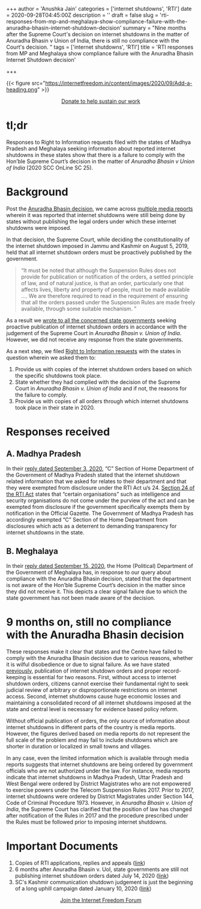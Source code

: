 +++
author = 'Anushka Jain'
categories = ['internet shutdowns', 'RTI']
date = 2020-09-28T04:45:00Z
description = ''
draft = false
slug = 'rti-responses-from-mp-and-meghalaya-show-compliance-failure-with-the-anuradha-bhasin-internet-shutdown-decision'
summary = "Nine months after the Supreme Court's decision on internet shutdowns in the matter of Anuradha Bhasin v Union of India, there is still no compliance with the Court's decision. "
tags = ['internet shutdowns', 'RTI']
title = 'RTI responses from MP and Meghalaya show compliance failure with the Anuradha Bhasin Internet Shutdown decision'

+++




{{< figure src="https://internetfreedom.in/content/images/2020/09/Add-a-heading.png" >}}

<div style="text-align:center;">
    <a href="https://internetfreedom.in/donate/" class="button">Donate to help sustain our work</a>
</div>

# tl;dr

Responses to Right to Information requests filed with the states of Madhya Pradesh and Meghalaya seeking information about reported internet shutdowns in these states show that there is a failure to comply with the Hon’ble Supreme Court’s decision in the matter of _Anuradha Bhasin v Union of India_ (2020 SCC OnLine SC 25). 

# Background

Post the [Anuradha Bhasin decision](https://internetfreedom.in/scs-judgement-on-kashmir-communication-is-just-the-beginning/), we came across [multiple media reports](https://internetfreedom.in/publication-internet-shutdown-orders/) wherein it was reported that internet shutdowns were still being done by states without publishing the legal orders under which these internet shutdowns were imposed. 

In that decision, the Supreme Court, while deciding the constitutionality of the internet shutdown imposed in Jammu and Kashmir on August 5, 2019, held that all internet shutdown orders must be proactively published by the government.

> “It must be noted that although the Suspension Rules does not provide for publication or notification of the orders, a settled principle of law, and of natural justice, is that an order, particularly one that affects lives, liberty and property of people, must be made available …. We are therefore required to read in the requirement of ensuring that all the orders passed under the Suspension Rules are made freely available, through some suitable mechanism. ”

As a result we [wrote to all the concerned state governments](https://drive.google.com/file/d/1t0dVmBLQKXMAXHAZXJp2m8kEnGLAPLyI/view) seeking proactive publication of internet shutdown orders in accordance with the judgement of the Supreme Court in _Anuradha Bhasin v. Union of India_. However, we did not receive any response from the state governments.

As a next step, we filed [Right to Information requests](https://drive.google.com/file/d/1Ua3NMlMHiH5wcKcN8r9OoMYcRqyC9-IF/view?usp=sharing) with the states in question wherein we asked them to:

1. Provide us with copies of the internet shutdown orders based on which the specific shutdowns took place.
2. State whether they had complied with the decision of the Supreme Court in _Anuradha Bhasin v. Union of India_ and if not, the reasons for the failure to comply.
3. Provide us with copies of all orders through which internet shutdowns took place in their state in 2020. 

# Responses received

## A. Madhya Pradesh

In their [reply dated September 3, 2020](https://drive.google.com/file/d/11XDhq7ix4PbzC75VYfuNJz-f8H8HH2iZ/view), “C” Section of Home Department of the Government of Madhya Pradesh stated that the internet shutdown related information that we asked for relates to their department and that they were exempted from disclosure under the RTI Act u/s 24. [Section 24 of the RTI Act](https://indiankanoon.org/doc/1767825/) states that “certain organisations” such as intelligence and security organisations do not come under the purview of the act and can be exempted from disclosure if the government specifically exempts them by notification in the Official Gazette. The Government of Madhya Pradesh has accordingly exempted “C” Section of the Home Department from disclosures which acts as a deterrent to demanding transparency for internet shutdowns in the state. 

## B. Meghalaya

In their [reply dated September 15, 2020](https://drive.google.com/file/d/112_9bLYTMW4nJLXDa3X5RGZ45_0oxkC_/view?usp=sharing), the Home (Political) Department of the Government of Meghalaya has, in response to our query about compliance with the Anuradha Bhasin decision, stated that the department is not aware of the Hon’ble Supreme Court’s decision in the matter since they did not receive it. This depicts a clear signal failure due to which the state government has not been made aware of the decision. 

# 9 months on, still no compliance with the Anuradha Bhasin decision

These responses make it clear that states and the Centre have failed to comply with the Anuradha Bhasin decision due to various reasons, whether it is wilful disobedience or due to signal failure. As we have stated [previously](https://internetfreedom.in/publication-internet-shutdown-orders/), publication of internet shutdown orders and proper record-keeping is essential for two reasons. First, without access to internet shutdown orders, citizens cannot exercise their fundamental right to seek judicial review of arbitrary or disproportionate restrictions on internet access. Second, internet shutdowns cause huge economic losses and maintaining a consolidated record of all internet shutdowns imposed at the state and central level is necessary for evidence based policy reform.

Without official publication of orders, the only source of information about internet shutdowns in different parts of the country is media reports. However, the figures derived based on media reports do not represent the full scale of the problem and may fail to include shutdowns which are shorter in duration or localized in small towns and villages.

In any case, even the limited information which is available through media reports suggests that internet shutdowns are being ordered by government officials who are not authorized under the law. For instance,  media reports indicate that internet shutdowns in Madhya Pradesh, Uttar Pradesh and West Bengal were ordered by District Magistrates who are not empowered to exercise powers under the Telecom Suspension Rules 2017. Prior to 2017, internet shutdowns were ordered by District Magistrates under Section 144, Code of Criminal Procedure 1973. However, in _Anuradha Bhasin v. Union of India_, the Supreme Court has clarified that the position of law has changed after notification of the Rules in 2017 and the procedure prescribed under the Rules must be followed prior to imposing internet shutdowns.

# Important Documents

1. Copies of RTI applications, replies and appeals ([link](https://drive.google.com/file/d/1EvtBTj0zRAczbyxPJdIxKtgGKP4FyEZQ/view))
2. 6 months after Anuradha Bhasin v. UoI, state governments are still not publishing internet shutdown orders dated July 14, 2020 ([link](https://internetfreedom.in/publication-internet-shutdown-orders/))
3. SC's Kashmir communication shutdown judgement is just the beginning of a long uphill campaign dated January 10, 2020 ([link](https://internetfreedom.in/scs-judgement-on-kashmir-communication-is-just-the-beginning/))

<div style="text-align:center;">
    <a href="https://forum.internetfreedom.in/" class="button">Join the Internet Freedom Forum</a>
</div>



